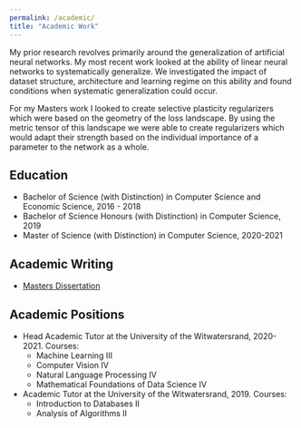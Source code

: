 ```yaml
---
permalink: /academic/
title: "Academic Work"
---
```


My prior research revolves primarily around the generalization of artificial neural networks. My most recent work looked at the ability of linear neural networks to systematically generalize. We investigated the impact of dataset structure, architecture and learning regime on this ability and found conditions when systematic generalization could occur.

For my Masters work I looked to create selective plasticity regularizers which were based on the geometry of the loss landscape. By using the metric tensor of this landscape we were able to create regularizers which would adapt their strength based on the individual importance of a parameter to the network as a whole.

## Education
* Bachelor of Science (with Distinction) in Computer Science and Economic Science, 2016 - 2018
* Bachelor of Science Honours (with Distinction) in Computer Science, 2019
* Master of Science (with Distinction) in Computer Science, 2020-2021

## Academic Writing
* <a href="../jarvisdissertation.pdf">Masters Dissertation</a>

## Academic Positions
* Head Academic Tutor at the University of the Witwatersrand, 2020-2021. Courses:
	* Machine Learning III
	* Computer Vision IV
	* Natural Language Processing IV
	* Mathematical Foundations of Data Science IV
* Academic Tutor at the University of the Witwatersrand, 2019. Courses:
	* Introduction to Databases II
	* Analysis of Algorithms II
